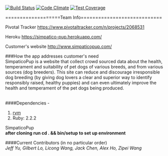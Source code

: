 [![Build Status](https://travis-ci.org/hyu596/simpatico-pup2.svg?branch=master)](https://travis-ci.org/hyu596/simpatico-pup2) [![Code Climate](https://codeclimate.com/github/hyu596/simpatico-pup2/badges/gpa.svg)](https://codeclimate.com/github/hyu596/simpatico-pup2) [![Test Coverage](https://codeclimate.com/github/hyu596/simpatico-pup2/badges/coverage.svg)](https://codeclimate.com/github/hyu596/simpatico-pup2/coverage)


===================Team Info============================

Pivotal Tracker
https://www.pivotaltracker.com/n/projects/2068531

Heroku
https://simpatico-pup.herokuapp.com/

Customer's website
http://www.simpaticopup.com/

###How the app addresses customer's need
<br />SimpaticoPup is a website that collect crowd sourced data about the health, 
temperament and suitability of pet dogs of various breeds, and from various 
sources (dog breeders). This site can reduce and discourage irresponsible dog 
breeding (by giving dog lovers a clear and superior way to identify responsibly 
raised, healthy puppies) and can even ultimately improve the health and 
temperament of the pet dogs being produced.


<br />####Dependencies - 
  1. [rvm](https://rvm.io)
  2. Ruby: 2.2.2

SimpaticoPup
<br />**after cloning run cd . && bin/setup to set up environment**


####Current Contributors (in no particular order)
<br />*Jeff Yu, Gilbert Lo, Licong Wang, Jack Chen, Alex Ho, Zipei Wang*


